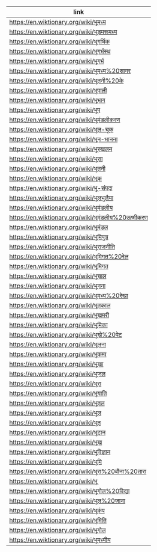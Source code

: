 |link|
|----|
|https://en.wiktionary.org/wiki/भूमध्य|
|https://en.wiktionary.org/wiki/भूडमरूमध्य|
|https://en.wiktionary.org/wiki/भूगर्भिक|
|https://en.wiktionary.org/wiki/भूगर्भस्थ|
|https://en.wiktionary.org/wiki/भूगर्भ|
|https://en.wiktionary.org/wiki/भूमध्य%20सागर|
|https://en.wiktionary.org/wiki/भूतनी%20के|
|https://en.wiktionary.org/wiki/भूपाली|
|https://en.wiktionary.org/wiki/भूभाग|
|https://en.wiktionary.org/wiki/भूप|
|https://en.wiktionary.org/wiki/भूमंडलीकरण|
|https://en.wiktionary.org/wiki/भूल-चूक|
|https://en.wiktionary.org/wiki/भून-भानना|
|https://en.wiktionary.org/wiki/भूस्खलन|
|https://en.wiktionary.org/wiki/भूसा|
|https://en.wiktionary.org/wiki/भूतनी|
|https://en.wiktionary.org/wiki/भूक|
|https://en.wiktionary.org/wiki/भू-संपदा|
|https://en.wiktionary.org/wiki/भूलभुलैया|
|https://en.wiktionary.org/wiki/भूमंडलीय|
|https://en.wiktionary.org/wiki/भूमंडलीय%20ऊष्मीकरण|
|https://en.wiktionary.org/wiki/भूमंडल|
|https://en.wiktionary.org/wiki/भूमिपुत्र|
|https://en.wiktionary.org/wiki/भूराजनीति|
|https://en.wiktionary.org/wiki/भूमिगत%20रेल|
|https://en.wiktionary.org/wiki/भूमिगत|
|https://en.wiktionary.org/wiki/भूचाल|
|https://en.wiktionary.org/wiki/भूनना|
|https://en.wiktionary.org/wiki/भूमध्य%20रेखा|
|https://en.wiktionary.org/wiki/भूतकाल|
|https://en.wiktionary.org/wiki/भूखमरी|
|https://en.wiktionary.org/wiki/भूमिका|
|https://en.wiktionary.org/wiki/भूखे%20पेट|
|https://en.wiktionary.org/wiki/भूलना|
|https://en.wiktionary.org/wiki/भूकम्प|
|https://en.wiktionary.org/wiki/भूखा|
|https://en.wiktionary.org/wiki/भूजल|
|https://en.wiktionary.org/wiki/भूरा|
|https://en.wiktionary.org/wiki/भूयाति|
|https://en.wiktionary.org/wiki/भूतल|
|https://en.wiktionary.org/wiki/भूल|
|https://en.wiktionary.org/wiki/भूत|
|https://en.wiktionary.org/wiki/भूटान|
|https://en.wiktionary.org/wiki/भूख|
|https://en.wiktionary.org/wiki/भूविज्ञान|
|https://en.wiktionary.org/wiki/भूमि|
|https://en.wiktionary.org/wiki/भूरा%20बौना%20तारा|
|https://en.wiktionary.org/wiki/भू|
|https://en.wiktionary.org/wiki/भूगोल%20विद्या|
|https://en.wiktionary.org/wiki/भूल%20जाना|
|https://en.wiktionary.org/wiki/भूकंप|
|https://en.wiktionary.org/wiki/भूमिति|
|https://en.wiktionary.org/wiki/भूगोल|
|https://en.wiktionary.org/wiki/भूमध्यीय|
